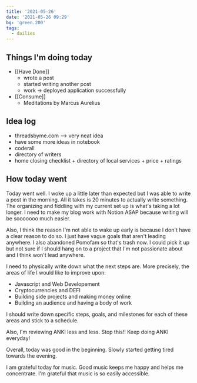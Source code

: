 ```yaml
---
title: '2021-05-26'
date: '2021-05-26 09:29'
bg: 'green.200'
tags:
  - dailies
---
```


## Things I'm doing today

- [[Have Done]]
	- wrote a post
	- started writing another post
	- work -> deployed application successfully
- [[Consume]]
	- Meditations by Marcus Aurelius

## Idea log
- threadsbyme.com --> very neat idea
- have some more ideas in notebook
- coderall
- directory of writers
- home closing checklist + directory of local services + price + ratings

## How today went

Today went well. I woke up a little later than expected but I was able to write a post in the morning. All it takes is 20 minutes to actually write something. The organizing and fiddling with my current set up is what's taking a lot longer. I need to make my blog work with Notion ASAP because writing will be sooooooo much easier.

Also, I think the reason I'm not able to wake up early is because I don't have a clear reason to do so. I just have vague goals that aren't leading anywhere. I also abandoned Pomofam so that's trash now. I could pick it up but not sure if I should hang on to a project that I'm not passionate about and I think won't lead anywhere.

I need to physically write down what the next steps are. More precisely, the areas of life I would like to improve upon:
- Javascript and Web Developement
- Cryptocurrencies and DEFI
- Building side projects and making money online
- Building an audience and having a body of work

I should write down specific steps, goals, and milestones for each of these areas and stick to a schedule.

Also, I'm reviewing ANKI less and less. Stop this!! Keep doing ANKI everyday!

Overall, today was good in the beginning. Slowly started getting tired towards the evening.

I am grateful today for music. Good music keeps me happy and helps me concentrate. I'm grateful that music is so easily accessible.